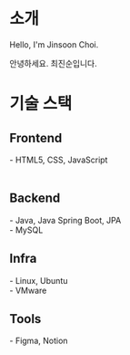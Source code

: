 <!--
**choijinsoon/choijinsoon** is a ✨ _special_ ✨ repository because its `README.md` (this file) appears on your GitHub profile.

Here are some ideas to get you started:

- 🔭 I’m currently working on ...
- 🌱 I’m currently learning ...
- 👯 I’m looking to collaborate on ...
- 🤔 I’m looking for help with ...
- 💬 Ask me about ...
- 📫 How to reach me: ...
- 😄 Pronouns: ...
- ⚡ Fun fact: ...
-->



<h1> 소개 </h1>

Hello, I'm Jinsoon Choi. <br>

안녕하세요. 최진순입니다. <br>

<h1> 기술 스택 </h1>
<h2> Frontend </h2>
- HTML5, CSS, JavaScript <br>
<br>

<h2> Backend </h2>
- Java, Java Spring Boot, JPA <br>
- MySQL
<br>

<h2> Infra </h2>
- Linux, Ubuntu <br>
- VMware
<br>

<h2> Tools </h2>
- Figma, Notion <br>
<br>
